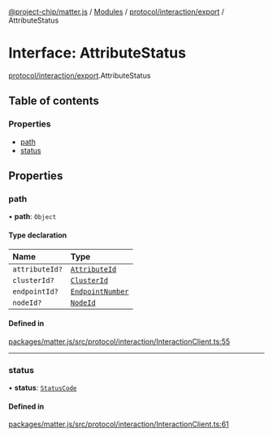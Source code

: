 [@project-chip/matter.js](../README.md) / [Modules](../modules.md) / [protocol/interaction/export](../modules/protocol_interaction_export.md) / AttributeStatus

# Interface: AttributeStatus

[protocol/interaction/export](../modules/protocol_interaction_export.md).AttributeStatus

## Table of contents

### Properties

- [path](protocol_interaction_export.AttributeStatus.md#path)
- [status](protocol_interaction_export.AttributeStatus.md#status)

## Properties

### path

• **path**: `Object`

#### Type declaration

| Name | Type |
| :------ | :------ |
| `attributeId?` | [`AttributeId`](../modules/datatype_export.md#attributeid) |
| `clusterId?` | [`ClusterId`](../modules/datatype_export.md#clusterid) |
| `endpointId?` | [`EndpointNumber`](../modules/datatype_export.md#endpointnumber) |
| `nodeId?` | [`NodeId`](../modules/datatype_export.md#nodeid) |

#### Defined in

[packages/matter.js/src/protocol/interaction/InteractionClient.ts:55](https://github.com/project-chip/matter.js/blob/5f71eedebdb9fa54338bde320c311bb359b7455d/packages/matter.js/src/protocol/interaction/InteractionClient.ts#L55)

___

### status

• **status**: [`StatusCode`](../enums/protocol_interaction_export.StatusCode.md)

#### Defined in

[packages/matter.js/src/protocol/interaction/InteractionClient.ts:61](https://github.com/project-chip/matter.js/blob/5f71eedebdb9fa54338bde320c311bb359b7455d/packages/matter.js/src/protocol/interaction/InteractionClient.ts#L61)
